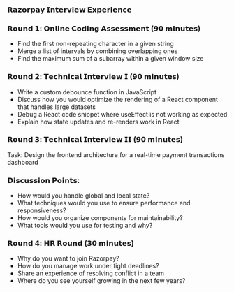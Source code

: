 ### 𝗥𝗮𝘇𝗼𝗿𝗽𝗮𝘆 𝗜𝗻𝘁𝗲𝗿𝘃𝗶𝗲𝘄 𝗘𝘅𝗽𝗲𝗿𝗶𝗲𝗻𝗰𝗲

### 𝗥𝗼𝘂𝗻𝗱 𝟭: 𝗢𝗻𝗹𝗶𝗻𝗲 𝗖𝗼𝗱𝗶𝗻𝗴 𝗔𝘀𝘀𝗲𝘀𝘀𝗺𝗲𝗻𝘁 (𝟵𝟬 𝗺𝗶𝗻𝘂𝘁𝗲𝘀)

- Find the first non-repeating character in a given string
- Merge a list of intervals by combining overlapping ones
- Find the maximum sum of a subarray within a given window size

### 𝗥𝗼𝘂𝗻𝗱 𝟮: 𝗧𝗲𝗰𝗵𝗻𝗶𝗰𝗮𝗹 𝗜𝗻𝘁𝗲𝗿𝘃𝗶𝗲𝘄 𝗜 (𝟵𝟬 𝗺𝗶𝗻𝘂𝘁𝗲𝘀)

- Write a custom debounce function in JavaScript
- Discuss how you would optimize the rendering of a React component that handles large datasets
- Debug a React code snippet where useEffect is not working as expected
- Explain how state updates and re-renders work in React

### 𝗥𝗼𝘂𝗻𝗱 𝟯: 𝗧𝗲𝗰𝗵𝗻𝗶𝗰𝗮𝗹 𝗜𝗻𝘁𝗲𝗿𝘃𝗶𝗲𝘄 𝗜𝗜 (𝟵𝟬 𝗺𝗶𝗻𝘂𝘁𝗲𝘀)

Task: Design the frontend architecture for a real-time payment transactions dashboard

### 𝗗𝗶𝘀𝗰𝘂𝘀𝘀𝗶𝗼𝗻 𝗣𝗼𝗶𝗻𝘁𝘀:

- How would you handle global and local state?
- What techniques would you use to ensure performance and responsiveness?
- How would you organize components for maintainability?
- What tools would you use for testing and why?

### 𝗥𝗼𝘂𝗻𝗱 𝟰: 𝗛𝗥 𝗥𝗼𝘂𝗻𝗱 (𝟯𝟬 𝗺𝗶𝗻𝘂𝘁𝗲𝘀)

- Why do you want to join Razorpay?
- How do you manage work under tight deadlines?
- Share an experience of resolving conflict in a team
- Where do you see yourself growing in the next few years?

